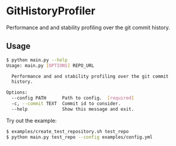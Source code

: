 # GitHistoryProfiler

Performance and and stability profiling over the git commit history.

## Usage

```bash
$ python main.py --help
Usage: main.py [OPTIONS] REPO_URL

  Performance and and stability profiling over the git commit
  history.

Options:
  --config PATH      Path to config.  [required]
  -c, --commit TEXT  Commit id to consider.
  --help             Show this message and exit.
```

Try out the example:
```bash
$ examples/create_test_repository.sh test_repo
$ python main.py test_repo --config examples/config.yml
```
